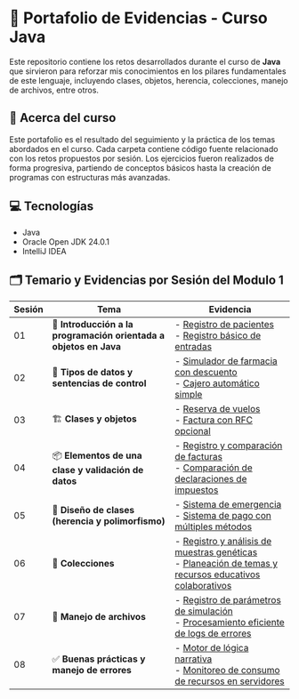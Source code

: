 # 💼 Portafolio de Evidencias - Curso Java 

Este repositorio contiene los retos desarrollados durante el curso de **Java** que sirvieron para reforzar mis conocimientos en los pilares fundamentales 
de este lenguaje, incluyendo clases, objetos, herencia, colecciones, manejo de archivos, entre otros.

## 📌 Acerca del curso

Este portafolio es el resultado del seguimiento y la práctica de los temas abordados en el curso.
Cada carpeta contiene código fuente relacionado con los retos propuestos por sesión. 
Los ejercicios fueron realizados de forma progresiva, partiendo de conceptos básicos hasta la creación de programas con estructuras más avanzadas.

## 💻 Tecnologías
* Java
* Oracle Open JDK 24.0.1
* IntelliJ IDEA
  
## 🗂️ Temario y Evidencias por Sesión del Modulo 1

| Sesión | Tema | Evidencia |
|-------|------|-----------|
| 01 | 🏁 **Introducción a la programación orientada a objetos en Java** | - [Registro de pacientes](PORTAFOLIO_DE_EVIDENCIAS_MODULO_1/Sesion_1/R1_Registro_de_pacientes) <br> - [Registro básico de entradas](PORTAFOLIO_DE_EVIDENCIAS_MODULO_1/Sesion_1/R2_Registro_basico_de_entradas) |
| 02 | 🔀 **Tipos de datos y sentencias de control** | - [Simulador de farmacia con descuento](PORTAFOLIO_DE_EVIDENCIAS_MODULO_1/Sesion_2/R1_Simulador_de_farmacia_con_descuento) <br> - [Cajero automático simple](PORTAFOLIO_DE_EVIDENCIAS_MODULO_1/Sesion_2/R2_Cajero_automatico_simple) |
| 03 | 🏗️ **Clases y objetos** | - [Reserva de vuelos](PORTAFOLIO_DE_EVIDENCIAS_MODULO_1/Sesion_3/R1_Reserva_de_vuelos) <br> - [Factura con RFC opcional](PORTAFOLIO_DE_EVIDENCIAS_MODULO_1/Sesion_3/R2_Factura_con_RFC_opcional) |
| 04 | 📦 **Elementos de una clase y validación de datos** | - [Registro y comparación de facturas](PORTAFOLIO_DE_EVIDENCIAS_MODULO_1/Sesion_4/R1_Registro_y_comparacion_de_facturas) <br> - [Comparación de declaraciones de impuestos](PORTAFOLIO_DE_EVIDENCIAS_MODULO_1/Sesion_4/R2_Comparacion_de_declaraciones_de_impuestos) |
| 05 | 🧬 **Diseño de clases (herencia y polimorfismo)** | - [Sistema de emergencia](PORTAFOLIO_DE_EVIDENCIAS_MODULO_1/Sesion_5/R1_Sistema_de_emergencia) <br> - [Sistema de pago con múltiples métodos](PORTAFOLIO_DE_EVIDENCIAS_MODULO_1/Sesion_5/R2_Sistema_de_pago_con_multiples_metodos) |
| 06 | 📂 **Colecciones** | - [Registro y análisis de muestras genéticas](PORTAFOLIO_DE_EVIDENCIAS_MODULO_1/Sesion_6/R1_Registro_y_analisis_de_muestras_geneticas) <br> - [Planeación de temas y recursos educativos colaborativos](PORTAFOLIO_DE_EVIDENCIAS_MODULO_1/Sesion_6/R2_Planeacion_de_temas_y_recursos_educativos_colaborativos) |
| 07 | 📁 **Manejo de archivos** | - [Registro de parámetros de simulación](PORTAFOLIO_DE_EVIDENCIAS_MODULO_1/Sesion_7/R1_Registro_de_parametros_de_simulacion) <br> - [Procesamiento eficiente de logs de errores](PORTAFOLIO_DE_EVIDENCIAS_MODULO_1/Sesion_7/R2_Procesamiento_eficiente_de_logs_de_errores) |
| 08 | ✅ **Buenas prácticas y manejo de errores** | - [Motor de lógica narrativa](PORTAFOLIO_DE_EVIDENCIAS_MODULO_1/Sesion_8/R1_Motor_de_logica_narrativa) <br> - [Monitoreo de consumo de recursos en servidores](PORTAFOLIO_DE_EVIDENCIAS_MODULO_1/Sesion_8/R2_Monitoreo_de_consumo_de_recursos_en_servidores) |
